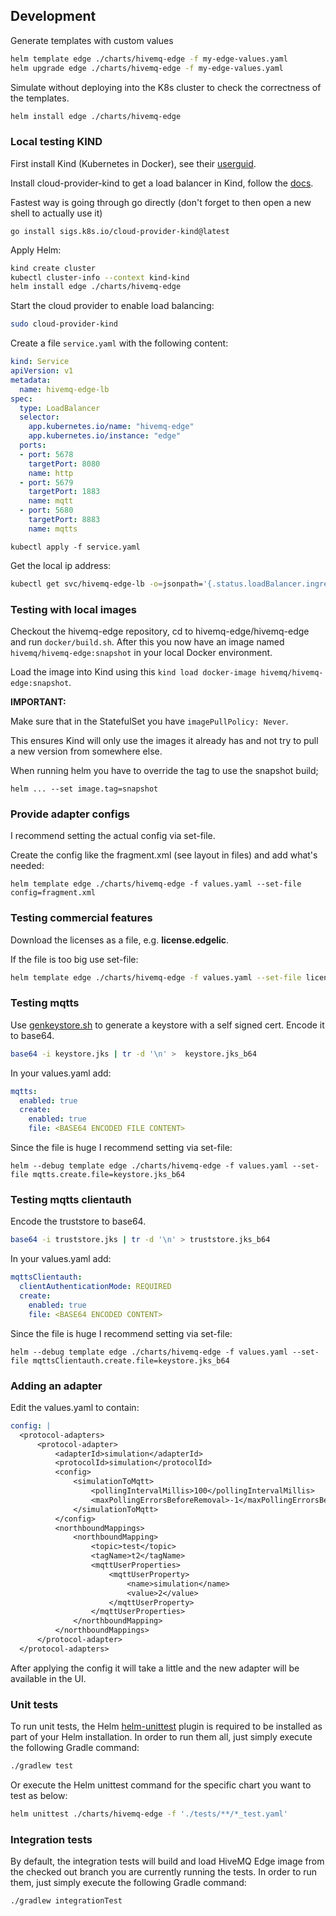 ## Development

Generate templates with custom values

```bash
helm template edge ./charts/hivemq-edge -f my-edge-values.yaml
helm upgrade edge ./charts/hivemq-edge -f my-edge-values.yaml
```

Simulate without deploying into the K8s cluster to check the correctness of the templates.


```bash
helm install edge ./charts/hivemq-edge 
```

### Local testing KIND

First install Kind (Kubernetes in Docker), see their [userguid](https://kind.sigs.k8s.io/docs/user/quick-start#installation).

Install cloud-provider-kind to get a load balancer in Kind, follow the [docs](https://kind.sigs.k8s.io/docs/user/loadbalancer).

Fastest way is going through go directly (don't forget to then open a new shell to actually use it)

```
go install sigs.k8s.io/cloud-provider-kind@latest
```

Apply Helm:

```bash
kind create cluster
kubectl cluster-info --context kind-kind
helm install edge ./charts/hivemq-edge 
```

Start the cloud provider to enable load balancing:

```bash
sudo cloud-provider-kind
```

Create a file `service.yaml` with the following content:

```yaml
kind: Service
apiVersion: v1
metadata:
  name: hivemq-edge-lb
spec:
  type: LoadBalancer
  selector:
    app.kubernetes.io/name: "hivemq-edge"
    app.kubernetes.io/instance: "edge"
  ports:
  - port: 5678
    targetPort: 8080
    name: http
  - port: 5679
    targetPort: 1883
    name: mqtt
  - port: 5680
    targetPort: 8883
    name: mqtts
```

```
kubectl apply -f service.yaml
```

Get the local ip address:
```bash
kubectl get svc/hivemq-edge-lb -o=jsonpath='{.status.loadBalancer.ingress[0].ip}'
```

### Testing with local images

Checkout the hivemq-edge repository, cd to hivemq-edge/hivemq-edge and run `docker/build.sh`.
After this you now have an image named `hivemq/hivemq-edge:snapshot` in your local Docker environment.

Load the image into Kind using this `kind load docker-image hivemq/hivemq-edge:snapshot`.

**IMPORTANT:**

Make sure that in the StatefulSet you have `imagePullPolicy: Never`.

This ensures Kind will only use the images it already has and not try to pull a new version from somewhere else.

When running helm you have to override the tag to use the snapshot build;

```
helm ... --set image.tag=snapshot
```

### Provide adapter configs

I recommend setting the actual config via set-file.

Create the config like the fragment.xml (see layout in files) and add what's needed:

```
helm template edge ./charts/hivemq-edge -f values.yaml --set-file config=fragment.xml
```

### Testing commercial features

Download the licenses as a file, e.g. **license.edgelic**.

If the file is too big use set-file:
```bash
helm template edge ./charts/hivemq-edge -f values.yaml --set-file license.file=license.edgelic_b64
```

### Testing mqtts

Use [genkeystore.sh](test%2Fgenkeystore.sh) to generate a keystore with a self signed cert.
Encode it to base64.

```bash
base64 -i keystore.jks | tr -d '\n' >  keystore.jks_b64
```

In your values.yaml add:
```yaml
mqtts:
  enabled: true
  create:
    enabled: true
    file: <BASE64 ENCODED FILE CONTENT>
```

Since the file is huge I recommend setting via set-file:
```
helm --debug template edge ./charts/hivemq-edge -f values.yaml --set-file mqtts.create.file=keystore.jks_b64
```

### Testing mqtts clientauth

Encode the truststore to base64.

```bash
base64 -i truststore.jks | tr -d '\n' > truststore.jks_b64
```

In your values.yaml add:
```yaml
mqttsClientauth:
  clientAuthenticationMode: REQUIRED
  create:
    enabled: true
    file: <BASE64 ENCODED CONTENT>
```

Since the file is huge I recommend setting via set-file:
```
helm --debug template edge ./charts/hivemq-edge -f values.yaml --set-file mqttsClientauth.create.file=keystore.jks_b64
```

### Adding an adapter
Edit the values.yaml to contain:

```yaml
config: |
  <protocol-adapters>
      <protocol-adapter>
          <adapterId>simulation</adapterId>
          <protocolId>simulation</protocolId>
          <config>
              <simulationToMqtt>
                  <pollingIntervalMillis>100</pollingIntervalMillis>
                  <maxPollingErrorsBeforeRemoval>-1</maxPollingErrorsBeforeRemoval>
              </simulationToMqtt>
          </config>
          <northboundMappings>
              <northboundMapping>
                  <topic>test</topic>
                  <tagName>t2</tagName>
                  <mqttUserProperties>
                      <mqttUserProperty>
                          <name>simulation</name>
                          <value>2</value>
                      </mqttUserProperty>
                  </mqttUserProperties>
              </northboundMapping>
          </northboundMappings>
      </protocol-adapter>
  </protocol-adapters>
```

After applying the config it will take a little and the new adapter will be available in the UI.


### Unit tests
To run unit tests, the Helm [helm-unittest](https://github.com/helm-unittest/helm-unittest?tab=readme-ov-file#helm-unittest) plugin is required to be installed as part of your Helm installation.
In order to run them all, just simply execute the following Gradle command:

```bash
./gradlew test
```

Or execute the Helm unittest command for the specific chart you want to test as below:
```bash
helm unittest ./charts/hivemq-edge -f './tests/**/*_test.yaml'
```

### Integration tests

By default, the integration tests will build and load HiveMQ Edge image from the checked out branch you are currently running the tests.
In order to run them, just simply execute the following Gradle command:

```bash
./gradlew integrationTest
```
